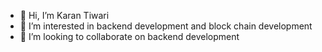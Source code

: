 - 👋 Hi, I’m Karan Tiwari
- 👀 I’m interested in backend development and block chain development
- 💞️ I’m looking to collaborate on backend development

<!---
ktiwari598/ktiwari598 is a ✨ special ✨ repository because its `README.md` (this file) appears on your GitHub profile.
You can click the Preview link to take a look at your changes.
--->
